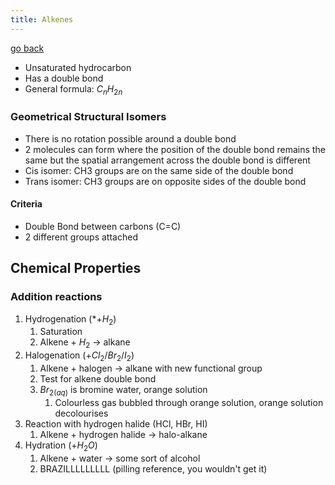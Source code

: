 ```yaml
---
title: Alkenes
---
```


[go back](11Subjects/11Chemistry.md)

- Unsaturated hydrocarbon
- Has a double bond
- General formula: $C_n H_{2n}$

### **Geometrical Structural Isomers**
- There is no rotation possible around a double bond
- 2 molecules can form where the position of the double bond remains the same but the spatial arrangement across the double bond is different
- Cis isomer: CH3 groups are on the same side of the double bond
- Trans isomer: CH3 groups are on opposite sides of the double bond
#### Criteria
- Double Bond between carbons (C=C)
- 2 different groups attached

## Chemical Properties
### Addition reactions
1. Hydrogenation (*$+H_2$)
	1. Saturation
	2. Alkene + $H_2$ $\rightarrow$ alkane
2. Halogenation ($+Cl_2 / Br_2/I_2$)
	1. Alkene + halogen $\rightarrow$ alkane with new functional group
	2. Test for alkene double bond
	3. $Br_{2(aq)}$ is bromine water, orange solution
		1. Colourless gas bubbled through orange solution, orange solution decolourises
3. Reaction with hydrogen halide (HCl, HBr, HI)
	1. Alkene + hydrogen halide $\rightarrow$ halo-alkane
4. Hydration ($+H_2O$)
	1. Alkene + water $\rightarrow$ some sort of alcohol
	2. BRAZILLLLLLLLL (pilling reference, you wouldn't get it)
